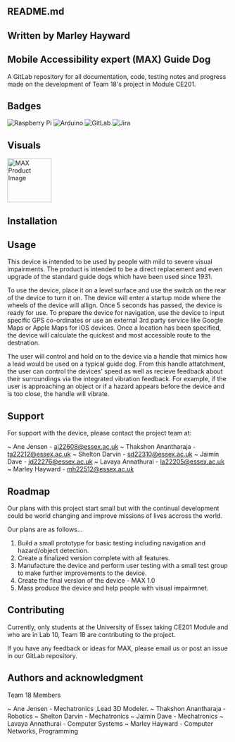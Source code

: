 ## README.md
## Written by Marley Hayward
## Mobile Accessibility expert (MAX) Guide Dog

A GitLab repository for all documentation, code, testing notes and progress made on the development of Team 18's project in Module CE201.


## Badges

![Raspberry Pi](https://img.shields.io/badge/-RaspberryPi-C51A4A?style=for-the-badge&logo=Raspberry-Pi)
![Arduino](https://img.shields.io/badge/-Arduino-00979D?style=for-the-badge&logo=Arduino&logoColor=white)
![GitLab](https://img.shields.io/badge/gitlab-%23181717.svg?style=for-the-badge&logo=gitlab&logoColor=white)
![Jira](https://img.shields.io/badge/jira-%230A0FFF.svg?style=for-the-badge&logo=jira&logoColor=white)

## Visuals
<img src="/Users/marley/Library/Mobile Documents/com~apple~CloudDocs/Documents/University Work - iCloud/Year 2/CE201 - Team Project Challenge/gits/23-24_CE201-col_team-18/MAX Markdown Image.png" alt="MAX Product Image" style="height: 100px; width:100px;"/>

## Installation


## Usage
This device is intended to be used by people with mild to severe visual impairments. The product is intended to be a direct replacement and even upgrade of the standard guide dogs which have been used since 1931.

To use the device, place it on a level surface and use the switch on the rear of the device to turn it on. The device will enter a startup mode where the wheels of the device will allign. Once 5 seconds has passed, the device is ready for use. To prepare the device for navigation, use the device to input specific GPS co-ordinates or use an external 3rd party service like Google Maps or Apple Maps for iOS devices. Once a location has been specified, the device will calculate the quickest and most accessible route to the destnation.

The user will control and hold on to the device via a handle that mimics how a lead would be used on a typical guide dog. From this handle attatchment, the user can control the devices' speed as well as recieve feedback about their surroundings via the integrated vibration feedback. For example, if the user is approaching an object or if a hazard appears before the device and is too close, the handle will vibrate.

## Support
For support with the device, please contact the project team at:

~ Ane Jensen - aj22608@essex.ac.uk
~ Thakshon Anantharaja - ta22212@essex.ac.uk
~ Shelton Darvin - sd22310@essex.ac.uk
~ Jaimin Dave - jd22276@essex.ac.uk
~ Lavaya Annathurai - la22205@essex.ac.uk
~ Marley Hayward - mh22512@essex.ac.uk

## Roadmap
Our plans with this project start small but with the continual development could be world changing and improve missions of lives accross the world.

Our plans are as follows...

1) Build a small prototype for basic testing including navigation and hazard/object detection.
2) Create a finalized version complete with all features.
3) Manufacture the device and perform user testing with a small test group to make further improvements to the device.
4) Create the final version of the device - MAX 1.0
5) Mass produce the device and help people with visual impairmnet.


## Contributing
Currently, only students at the University of Essex taking CE201 Module and who are in Lab 10, Team 18 are contributing to the project.

If you have any feedback or ideas for MAX, please email us or post an issue in our GitLab repository.	

## Authors and acknowledgment
Team 18 Members

~ Ane Jensen - Mechatronics ,Lead 3D Modeler.
~ Thakshon Anantharaja - Robotics
~ Shelton Darvin - Mechatronics
~ Jaimin Dave - Mechatronics
~ Lavaya Annathurai - Computer Systems
~ Marley Hayward - Computer Networks, Programming 
